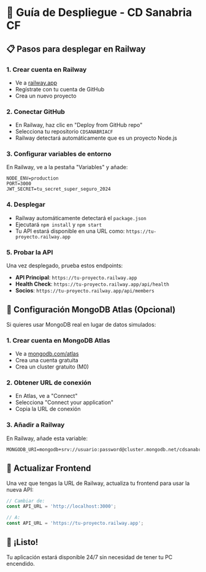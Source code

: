 # 🚀 Guía de Despliegue - CD Sanabria CF

## 📋 Pasos para desplegar en Railway

### 1. **Crear cuenta en Railway**
- Ve a [railway.app](https://railway.app)
- Regístrate con tu cuenta de GitHub
- Crea un nuevo proyecto

### 2. **Conectar GitHub**
- En Railway, haz clic en "Deploy from GitHub repo"
- Selecciona tu repositorio `CDSANABRIACF`
- Railway detectará automáticamente que es un proyecto Node.js

### 3. **Configurar variables de entorno**
En Railway, ve a la pestaña "Variables" y añade:

```env
NODE_ENV=production
PORT=3000
JWT_SECRET=tu_secret_super_seguro_2024
```

### 4. **Desplegar**
- Railway automáticamente detectará el `package.json`
- Ejecutará `npm install` y `npm start`
- Tu API estará disponible en una URL como: `https://tu-proyecto.railway.app`

### 5. **Probar la API**
Una vez desplegado, prueba estos endpoints:

- **API Principal**: `https://tu-proyecto.railway.app`
- **Health Check**: `https://tu-proyecto.railway.app/api/health`
- **Socios**: `https://tu-proyecto.railway.app/api/members`

## 🔧 Configuración MongoDB Atlas (Opcional)

Si quieres usar MongoDB real en lugar de datos simulados:

### 1. **Crear cuenta en MongoDB Atlas**
- Ve a [mongodb.com/atlas](https://mongodb.com/atlas)
- Crea una cuenta gratuita
- Crea un cluster gratuito (M0)

### 2. **Obtener URL de conexión**
- En Atlas, ve a "Connect"
- Selecciona "Connect your application"
- Copia la URL de conexión

### 3. **Añadir a Railway**
En Railway, añade esta variable:
```env
MONGODB_URI=mongodb+srv://usuario:password@cluster.mongodb.net/cdsanabriacf
```

## 📱 Actualizar Frontend

Una vez que tengas la URL de Railway, actualiza tu frontend para usar la nueva API:

```javascript
// Cambiar de:
const API_URL = 'http://localhost:3000';

// A:
const API_URL = 'https://tu-proyecto.railway.app';
```

## 🎉 ¡Listo!

Tu aplicación estará disponible 24/7 sin necesidad de tener tu PC encendido.


